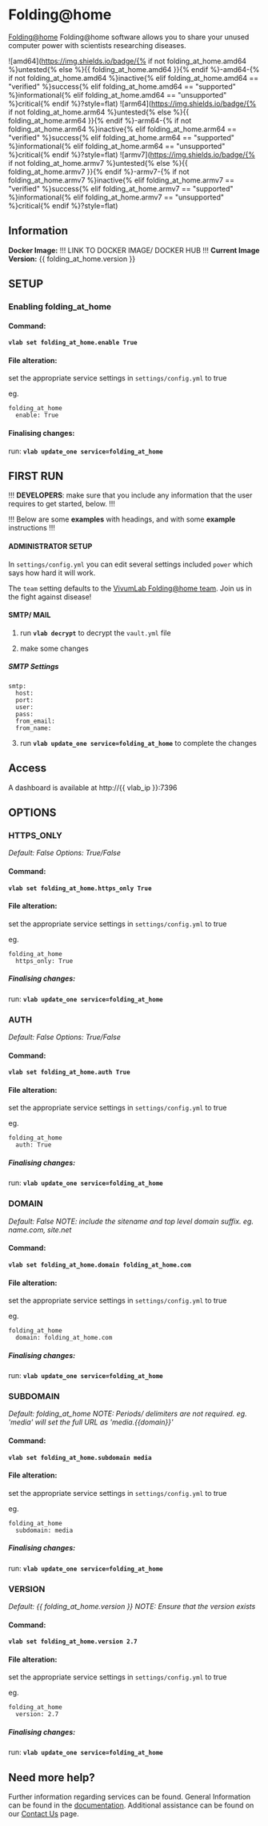 # Folding@home

[Folding@home](https://hub.docker.com/r/johnktims/folding-at-home) Folding@home software allows you to share your unused computer power with scientists researching diseases.

![amd64](https://img.shields.io/badge/{% if not folding_at_home.amd64 %}untested{% else %}{{ folding_at_home.amd64 }}{% endif %}-amd64-{% if not folding_at_home.amd64 %}inactive{% elif folding_at_home.amd64 == "verified" %}success{% elif folding_at_home.amd64 == "supported" %}informational{% elif folding_at_home.amd64 == "unsupported" %}critical{% endif %}?style=flat)
![arm64](https://img.shields.io/badge/{% if not folding_at_home.arm64 %}untested{% else %}{{ folding_at_home.arm64 }}{% endif %}-arm64-{% if not folding_at_home.arm64 %}inactive{% elif folding_at_home.arm64 == "verified" %}success{% elif folding_at_home.arm64 == "supported" %}informational{% elif folding_at_home.arm64 == "unsupported" %}critical{% endif %}?style=flat)
![armv7](https://img.shields.io/badge/{% if not folding_at_home.armv7 %}untested{% else %}{{ folding_at_home.armv7 }}{% endif %}-armv7-{% if not folding_at_home.armv7 %}inactive{% elif folding_at_home.armv7 == "verified" %}success{% elif folding_at_home.armv7 == "supported" %}informational{% elif folding_at_home.armv7 == "unsupported" %}critical{% endif %}?style=flat)

## Information


**Docker Image:** !!! LINK TO DOCKER IMAGE/ DOCKER HUB !!!
**Current Image Version:** {{ folding_at_home.version }}

## SETUP

### Enabling folding_at_home

#### Command:

**`vlab set folding_at_home.enable True`**

#### File alteration:

set the appropriate service settings in `settings/config.yml` to true

eg.
```
folding_at_home
  enable: True
```

#### Finalising changes:

run: **`vlab update_one service=folding_at_home`**

## FIRST RUN

!!! **DEVELOPERS**: make sure that you include any information that the user requires to get started, below. !!!

!!! Below are some **examples** with headings, and with some **example** instructions !!!

#### ADMINISTRATOR SETUP

In `settings/config.yml` you can edit several settings included `power` which says how hard it will work.

The `team` setting defaults to the [VivumLab Folding@home team](https://stats.foldingathome.org/team/261443). Join us in the fight against disease!


#### SMTP/ MAIL

1. run **`vlab decrypt`** to decrypt the `vault.yml` file

2. make some changes


##### SMTP Settings
```
smtp:
  host:
  port:
  user:
  pass:
  from_email:
  from_name:
```

3. run **`vlab update_one service=folding_at_home`** to complete the changes


## Access

A dashboard is available at http://{{ vlab_ip }}:7396

## OPTIONS

### HTTPS_ONLY
*Default: False*
*Options: True/False*

#### Command:

**`vlab set folding_at_home.https_only True`**

#### File alteration:

set the appropriate service settings in `settings/config.yml` to true

eg.
```
folding_at_home
  https_only: True
```

##### Finalising changes:

run: **`vlab update_one service=folding_at_home`**

### AUTH
*Default: False*
*Options: True/False*

#### Command:

**`vlab set folding_at_home.auth True`**

#### File alteration:

set the appropriate service settings in `settings/config.yml` to true

eg.
```
folding_at_home
  auth: True
```

##### Finalising changes:

run: **`vlab update_one service=folding_at_home`**

### DOMAIN
*Default: False*
*NOTE: include the sitename and top level domain suffix. eg. name.com, site.net*

#### Command:

**`vlab set folding_at_home.domain folding_at_home.com`**

#### File alteration:

set the appropriate service settings in `settings/config.yml` to true

eg.
```
folding_at_home
  domain: folding_at_home.com
```

##### Finalising changes:

run: **`vlab update_one service=folding_at_home`**

### SUBDOMAIN
*Default: folding_at_home*
*NOTE: Periods/ delimiters are not required. eg. 'media' will set the full URL as 'media.{{domain}}'*

#### Command:

**`vlab set folding_at_home.subdomain media`**

#### File alteration:

set the appropriate service settings in `settings/config.yml` to true

eg.
```
folding_at_home
  subdomain: media
```

##### Finalising changes:

run: **`vlab update_one service=folding_at_home`**

### VERSION
*Default: {{  folding_at_home.version  }}*
*NOTE: Ensure that the version exists*

#### Command:

**`vlab set folding_at_home.version 2.7`**

#### File alteration:

set the appropriate service settings in `settings/config.yml` to true

eg.
```
folding_at_home
  version: 2.7
```

##### Finalising changes:

run: **`vlab update_one service=folding_at_home`**

## Need more help?
Further information regarding services can be found.
General Information can be found in the [documentation](https://docs.vivumlab.com).
Additional assistance can be found on our [Contact Us](https://docs.vivumlab.com/Contact-us) page.
